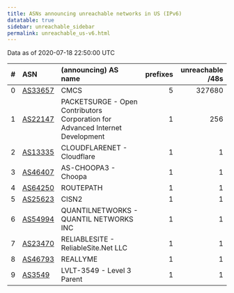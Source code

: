 ```yaml
---
title: ASNs announcing unreachable networks in US (IPv6)
datatable: true
sidebar: unreachable_sidebar
permalink: unreachable_us-v6.html
---
```


Data as of 2020-07-18 22:50:00 UTC


<div class="datatable-begin"></div>

|   # | ASN                                    | (announcing) AS name                                                          |   prefixes |   unreachable /48s |
|----:|:---------------------------------------|:------------------------------------------------------------------------------|-----------:|-------------------:|
|   0 | [AS33657](unreachable_AS33657-v6.html) | CMCS                                                                          |          5 |             327680 |
|   1 | [AS22147](unreachable_AS22147-v6.html) | PACKETSURGE - Open Contributors Corporation for Advanced Internet Development |          1 |                256 |
|   2 | [AS13335](unreachable_AS13335-v6.html) | CLOUDFLARENET - Cloudflare                                                    |          1 |                  1 |
|   3 | [AS46407](unreachable_AS46407-v6.html) | AS-CHOOPA3 - Choopa                                                           |          1 |                  1 |
|   4 | [AS64250](unreachable_AS64250-v6.html) | ROUTEPATH                                                                     |          1 |                  1 |
|   5 | [AS25623](unreachable_AS25623-v6.html) | CISN2                                                                         |          1 |                  1 |
|   6 | [AS54994](unreachable_AS54994-v6.html) | QUANTILNETWORKS - QUANTIL NETWORKS INC                                        |          1 |                  1 |
|   7 | [AS23470](unreachable_AS23470-v6.html) | RELIABLESITE - ReliableSite.Net LLC                                           |          1 |                  1 |
|   8 | [AS46793](unreachable_AS46793-v6.html) | REALLYME                                                                      |          1 |                  1 |
|   9 | [AS3549](unreachable_AS3549-v6.html)   | LVLT-3549 - Level 3 Parent                                                    |          1 |                  1 |

<div class="datatable-end"></div>